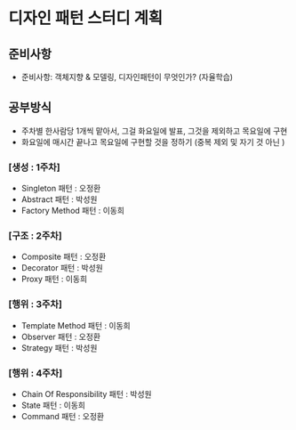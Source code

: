 # 디자인 패턴 스터디 계획

## 준비사항
- 준비사항: 객체지향 & 모델링, 디자인패턴이 무엇인가? (자율학습)

## 공부방식
- 주차별 한사람당 1개씩 맡아서, 그걸 화요일에 발표, 그것을 제외하고 목요일에 구현
- 화요일에 매시간 끝나고 목요일에 구현할 것을 정하기 (중복 제외 및 자기 것 아닌 )

### [생성 : 1주차]
- Singleton 패턴                : 오정환
- Abstract 패턴                 : 박성원
- Factory Method 패턴           : 이동희

### [구조 : 2주차]
- Composite 패턴                : 오정환
- Decorator 패턴                : 박성원
- Proxy 패턴                    : 이동희

### [행위 : 3주차]
- Template Method 패턴          : 이동희
- Observer 패턴                 : 오정환
- Strategy 패턴                 : 박성원 

### [행위 : 4주차]
- Chain Of Responsibility 패턴  : 박성원
- State 패턴                    : 이동희
- Command 패턴                  : 오정환

